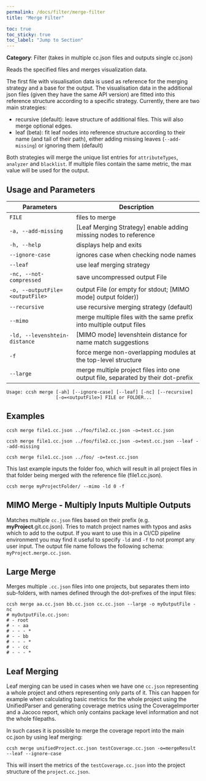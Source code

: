 ```yaml
---
permalink: /docs/filter/merge-filter
title: "Merge Filter"

toc: true
toc_sticky: true
toc_label: "Jump to Section"
---
```


**Category**: Filter (takes in multiple cc.json files and outputs single cc.json)

Reads the specified files and merges visualization data.

The first file with visualisation data is used as reference for the merging strategy and a base for the output. The visualisation data in the additional json files (given they have the same API version) are fitted into this reference structure according to a specific strategy. Currently, there are two main strategies:

- recursive (default): leave structure of additional files. This will also merge optional edges.
- leaf (beta): fit leaf nodes into reference structure according to their name (and tail of their path),
  either adding missing leaves (`--add-missing`) or ignoring them (default)

Both strategies will merge the unique list entries for `attributeTypes`, `analyzer` and `blacklist`. If multiple files contain the same metric, the max value will be used for the output.

## Usage and Parameters

| Parameters                      | Description                                                                      |
|---------------------------------|----------------------------------------------------------------------------------|
| `FILE`                          | files to merge                                                                   |
| `-a, --add-missing`             | [Leaf Merging Strategy] enable adding missing nodes to reference                 |
| `-h, --help`                    | displays help and exits                                                          |
| `--ignore-case`                 | ignores case when checking node names                                            |
| `--leaf`                        | use leaf merging strategy                                                        |
| `-nc, --not-compressed`         | save uncompressed output File                                                    |
| `-o, --outputFile=<outputFile>` | output File (or empty for stdout; [MIMO mode] output folder))                    |
| `--recursive`                   | use recursive merging strategy (default)                                         |
| `--mimo`                        | merge multiple files with the same prefix into multiple output files             |
| `-ld, --levenshtein-distance`   | [MIMO mode] levenshtein distance for name match suggestions                      |
| `-f`                            | force merge non-overlapping modules at the top-level structure                   |
| `--large`                       | merge multiple project files into one output file, separated by their dot-prefix |

```
Usage: ccsh merge [-ah] [--ignore-case] [--leaf] [-nc] [--recursive]
                  [-o=<outputFile>] FILE or FOLDER...
```

## Examples

```
ccsh merge file1.cc.json ../foo/file2.cc.json -o=test.cc.json
```

```
ccsh merge file1.cc.json ../foo/file2.cc.json -o=test.cc.json --leaf --add-missing
```

```
ccsh merge file1.cc.json ../foo/ -o=test.cc.json
```

This last example inputs the folder foo, which will result in all project files in that folder being merged with the reference file (file1.cc.json).

```
ccsh merge myProjectFolder/ --mimo -ld 0 -f
```

## MIMO Merge - Multiply Inputs Multiple Outputs

Matches multiple `cc.json` files based on their prefix (e.g. **myProject**.git.cc.json). Tries to match project names with typos and asks which to add to the output.
If you want to use this in a CI/CD pipeline environment you may find it useful to specify `-ld` and `-f` to not prompt any user input.
The output file name follows the following schema: `myProject.merge.cc.json`.

## Large Merge

Merges multiple `.cc.json` files into one projects, but separates them into sub-folders, with names defined through the dot-prefixes of the input files:

```
ccsh merge aa.cc.json bb.cc.json cc.cc.json --large -o myOutputFile -nc
# myOutputFile.cc.json:
# - root
# - - aa
# - - - *
# - - bb
# - - - *
# - - cc
# - - - *
```

## Leaf Merging

Leaf merging can be used in cases when we have one `cc.json` representing a whole project and others representing only parts of it. This can happen for example when calculating basic metrics for the whole project using the UnifiedParser and generating coverage metrics using the CoverageImporter and a Jacoco report, which only contains package level information and not the whole filepaths.

In such cases it is possible to merge the coverage report into the main cc.json by using leaf merging:

```
ccsh merge unifiedProject.cc.json testCoverage.cc.json -o=mergeResult --leaf --ignore-case
```

This will insert the metrics of the `testCoverage.cc.json` into the project structure of the `project.cc.json`.
